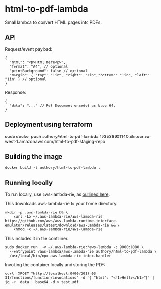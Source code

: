 # html-to-pdf-lambda

Small lambda to convert HTML pages into PDFs.

## API

Request/event payload: 

```
{
  "html": "<p>Html here<p>",
  "format": "A4", // optional
  "printBackground": false // optional
  "margin": { "top": "1in", "right": "1in","bottom": "1in", "left": "1in" } // optional
}
```

Response: 

```
{
  "data": "..." // Pdf Document encoded as base 64.
}
```

## Deployment using terraform

sudo docker push authory/html-to-pdf-lambda 193538901140.dkr.ecr.eu-west-1.amazonaws.com/html-to-pdf-staging-repo

## Building the image

```
docker build -t authory/html-to-pdf-lambda .
```

## Running locally

To run locally, use aws-lambda-rie, as [outlined here](https://github.com/aws/aws-lambda-nodejs-runtime-interface-client#local-testing).

This downloads aws-lambda-rie to your home directory.

```
mkdir -p .aws-lambda-rie && \
    curl -Lo ~/.aws-lambda-rie/aws-lambda-rie https://github.com/aws/aws-lambda-runtime-interface-emulator/releases/latest/download/aws-lambda-rie && \
    chmod +x ~/.aws-lambda-rie/aws-lambda-rie
```

This includes it in the container.

```
sudo docker run  -v ~/.aws-lambda-rie:/aws-lambda -p 9000:8080 \
  --entrypoint /aws-lambda/aws-lambda-rie authory/html-to-pdf-lambda \
  /usr/local/bin/npx aws-lambda-ric index.handler
```

Invoking the container locally and storing the PDF: 

```
curl -XPOST "http://localhost:9000/2015-03-31/functions/function/invocations" -d '{ "html": "<h1>Hello</h1>"}' | jq -r .data | base64 -d > test.pdf
```